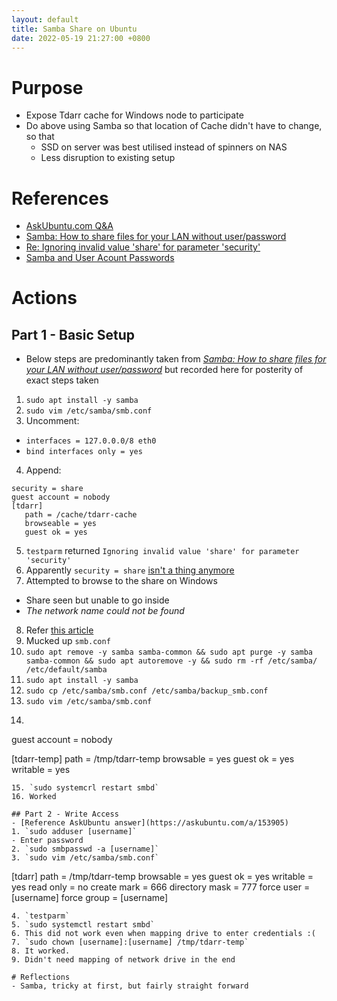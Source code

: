```yaml
---
layout: default
title: Samba Share on Ubuntu
date: 2022-05-19 21:27:00 +0800
---
```


# Purpose
- Expose Tdarr cache for Windows node to participate
- Do above using Samba so that location of Cache didn't have to change, so that
  - SSD on server was best utilised instead of spinners on NAS
  - Less disruption to existing setup


# References
- [AskUbuntu.com Q&A](https://askubuntu.com/a/489971)
- [Samba: How to share files for your LAN without user/password](https://www.debuntu.org/samba-how-to-share-files-for-your-lan-without-userpassword/)
- [Re: Ignoring invalid value 'share' for parameter 'security'](https://ubuntuforums.org/showthread.php?t=2336297&s=f0b2ba40bc8586a7a39b953f4bd2f463&p=13541176#post13541176)
- [Samba and User Acount Passwords](https://askubuntu.com/a/153905)

# Actions

## Part 1 - Basic Setup
- Below steps are predominantly taken from *[Samba: How to share files for your LAN without user/password](https://www.debuntu.org/samba-how-to-share-files-for-your-lan-without-userpassword/)* but recorded here for posterity of exact steps taken
1. `sudo apt install -y samba`
2. `sudo vim /etc/samba/smb.conf`
3. Uncomment:
  - `interfaces = 127.0.0.0/8 eth0`
  - `bind interfaces only = yes`
4. Append:
  ```
  security = share
  guest account = nobody
  [tdarr]
     path = /cache/tdarr-cache
     browseable = yes
     guest ok = yes
  ```
5. `testparm` returned `Ignoring invalid value 'share' for parameter 'security'`
6. Apparently `security = share` [isn't a thing anymore](https://ubuntuforums.org/showthread.php?t=2336297&s=f0b2ba40bc8586a7a39b953f4bd2f463&p=13541176#post13541176)
7. Attempted to browse to the share on Windows
  - Share seen but unable to go inside
  - *The network name could not be found*
8. Refer [this article](https://www.linuxquestions.org/questions/linux-server-73/samba-test-share-works-but-homes-returns-with-network-name-cannot-be-found-549361/)
9. Mucked up `smb.conf`
10. `sudo apt remove -y samba samba-common && sudo apt purge -y samba samba-common && sudo apt autoremove -y && sudo rm -rf /etc/samba/ /etc/default/samba`
11. `sudo apt install -y samba`
12. `sudo cp /etc/samba/smb.conf /etc/samba/backup_smb.conf`
13. `sudo vim /etc/samba/smb.conf`
14. ```
  guest account = nobody

  [tdarr-temp]
     path = /tmp/tdarr-temp
     browsable = yes
     guest ok = yes
     writable = yes
  ```
15. `sudo systemcrl restart smbd`
16. Worked

## Part 2 - Write Access
- [Reference AskUbuntu answer](https://askubuntu.com/a/153905)
1. `sudo adduser [username]`
  - Enter password
2. `sudo smbpasswd -a [username]`
3. `sudo vim /etc/samba/smb.conf`
```
[tdarr]
   path = /tmp/tdarr-temp
   browsable = yes
   guest ok = yes
   writable = yes
   read only = no
   create mark = 666
   directory mask = 777
   force user = [username]
   force group = [username]
```
4. `testparm`
5. `sudo systemctl restart smbd`
6. This did not work even when mapping drive to enter credentials :(
7. `sudo chown [username]:[username] /tmp/tdarr-temp`
8. It worked.
9. Didn't need mapping of network drive in the end

# Reflections
- Samba, tricky at first, but fairly straight forward